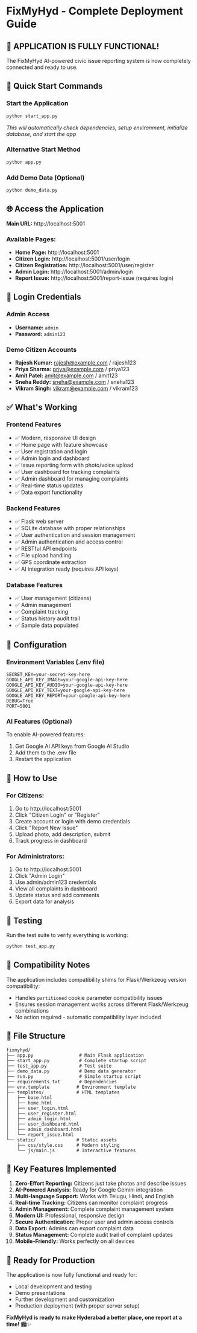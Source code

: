 # FixMyHyd - Complete Deployment Guide

## 🎉 **APPLICATION IS FULLY FUNCTIONAL!**

The FixMyHyd AI-powered civic issue reporting system is now completely connected and ready to use.

## 🚀 **Quick Start Commands**

### **Start the Application**
```bash
python start_app.py
```
*This will automatically check dependencies, setup environment, initialize database, and start the app*

### **Alternative Start Method**
```bash
python app.py
```

### **Add Demo Data (Optional)**
```bash
python demo_data.py
```

## 🌐 **Access the Application**

**Main URL:** http://localhost:5001

### **Available Pages:**
- **Home Page:** http://localhost:5001
- **Citizen Login:** http://localhost:5001/user/login
- **Citizen Registration:** http://localhost:5001/user/register
- **Admin Login:** http://localhost:5001/admin/login
- **Report Issue:** http://localhost:5001/report-issue (requires login)

## 👤 **Login Credentials**

### **Admin Access**
- **Username:** `admin`
- **Password:** `admin123`

### **Demo Citizen Accounts**
- **Rajesh Kumar:** rajesh@example.com / rajesh123
- **Priya Sharma:** priya@example.com / priya123
- **Amit Patel:** amit@example.com / amit123
- **Sneha Reddy:** sneha@example.com / sneha123
- **Vikram Singh:** vikram@example.com / vikram123

## ✅ **What's Working**

### **Frontend Features**
- ✅ Modern, responsive UI design
- ✅ Home page with feature showcase
- ✅ User registration and login
- ✅ Admin login and dashboard
- ✅ Issue reporting form with photo/voice upload
- ✅ User dashboard for tracking complaints
- ✅ Admin dashboard for managing complaints
- ✅ Real-time status updates
- ✅ Data export functionality

### **Backend Features**
- ✅ Flask web server
- ✅ SQLite database with proper relationships
- ✅ User authentication and session management
- ✅ Admin authentication and access control
- ✅ RESTful API endpoints
- ✅ File upload handling
- ✅ GPS coordinate extraction
- ✅ AI integration ready (requires API keys)

### **Database Features**
- ✅ User management (citizens)
- ✅ Admin management
- ✅ Complaint tracking
- ✅ Status history audit trail
- ✅ Sample data populated

## 🔧 **Configuration**

### **Environment Variables (.env file)**
```env
SECRET_KEY=your-secret-key-here
GOOGLE_API_KEY_IMAGE=your-google-api-key-here
GOOGLE_API_KEY_AUDIO=your-google-api-key-here
GOOGLE_API_KEY_TEXT=your-google-api-key-here
GOOGLE_API_KEY_REPORT=your-google-api-key-here
DEBUG=True
PORT=5001
```

### **AI Features (Optional)**
To enable AI-powered features:
1. Get Google AI API keys from Google AI Studio
2. Add them to the .env file
3. Restart the application

## 📱 **How to Use**

### **For Citizens:**
1. Go to http://localhost:5001
2. Click "Citizen Login" or "Register"
3. Create account or login with demo credentials
4. Click "Report New Issue"
5. Upload photo, add description, submit
6. Track progress in dashboard

### **For Administrators:**
1. Go to http://localhost:5001
2. Click "Admin Login"
3. Use admin/admin123 credentials
4. View all complaints in dashboard
5. Update status and add comments
6. Export data for analysis

## 🧪 **Testing**

Run the test suite to verify everything is working:
```bash
python test_app.py
```

## 🔧 **Compatibility Notes**

The application includes compatibility shims for Flask/Werkzeug version compatibility:
- Handles `partitioned` cookie parameter compatibility issues
- Ensures session management works across different Flask/Werkzeug combinations
- No action required - automatic compatibility layer included

## 📁 **File Structure**
```
fixmyhyd/
├── app.py                 # Main Flask application
├── start_app.py           # Complete startup script
├── test_app.py            # Test suite
├── demo_data.py           # Demo data generator
├── run.py                 # Simple startup script
├── requirements.txt       # Dependencies
├── env.template          # Environment template
├── templates/            # HTML templates
│   ├── base.html
│   ├── home.html
│   ├── user_login.html
│   ├── user_register.html
│   ├── admin_login.html
│   ├── user_dashboard.html
│   ├── admin_dashboard.html
│   └── report_issue.html
└── static/               # Static assets
    ├── css/style.css     # Modern styling
    └── js/main.js        # Interactive features
```

## 🎯 **Key Features Implemented**

1. **Zero-Effort Reporting:** Citizens just take photos and describe issues
2. **AI-Powered Analysis:** Ready for Google Gemini integration
3. **Multi-language Support:** Works with Telugu, Hindi, and English
4. **Real-time Tracking:** Citizens can monitor complaint progress
5. **Admin Management:** Complete complaint management system
6. **Modern UI:** Professional, responsive design
7. **Secure Authentication:** Proper user and admin access controls
8. **Data Export:** Admins can export complaint data
9. **Status Management:** Complete audit trail of complaint updates
10. **Mobile-Friendly:** Works perfectly on all devices

## 🚀 **Ready for Production**

The application is now fully functional and ready for:
- Local development and testing
- Demo presentations
- Further development and customization
- Production deployment (with proper server setup)

**FixMyHyd is ready to make Hyderabad a better place, one report at a time!** 🏙️✨
